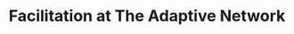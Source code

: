 ---
title: Facilitation at The Adaptive Network
description: ""
slug: "facilitation-at-the-adaptive-network"
tags: [facilitation]
image: https://i.imgur.com/mErPwqL.png
authors: [jack]
---